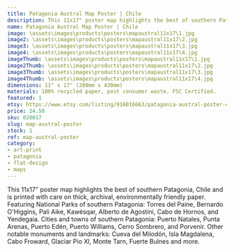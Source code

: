 ```yaml
---
title: Patagonia Austral Map Poster | Chile
description: This 11x17" poster map highlights the best of southern Patagonia, Chile and is printed with care on thick, archival, environmentally friendly paper.
name: Patagonia Austral Map Poster | Chile
image: \assets\images\products\posters\mapaustral11x17\1.jpg
image2: \assets\images\products\posters\mapaustral11x17\2.jpg
image3: \assets\images\products\posters\mapaustral11x17\3.jpg
image4: \assets\images\products\posters\mapaustral11x17\4.jpg
imageThumb: \assets\images\products\posters\mapaustral11x17\1.jpg
image2Thumb: \assets\images\products\posters\mapaustral11x17\2.jpg
image3Thumb: \assets\images\products\posters\mapaustral11x17\3.jpg
image4Thumb: \assets\images\products\posters\mapaustral11x17\4.jpg
dimensions: 11" x 17" (280mm x 430mm)
materials: 100% recycled paper, post consumer waste. FSC Certified.
featured: 1
etsy: https://www.etsy.com/listing/916016663/patagonia-austral-poster-chile-thick
price: 24.50
sku: 020017
slug: map-austral-poster
stock: 1
ref: map-austral-poster
category:
- art-print
- patagonia
- flat-design
- maps
---
```

This 11x17" poster map highlights the best of southern Patagonia, Chile and is printed with care on thick, archival, environmentally friendly paper. Featuring National Parks of southern Patagonia: Torres del Paine, Bernardo O'Higgins, Pali Aike, Kawésqar, Alberto de Agostini, Cabo de Hornos, and Yendegaia. Cities and towns of southern Patagonia: Puerto Natales, Punta Arenas, Puerto Edén, Puerto Williams, Cerro Sombrero, and Porvenir. Other notable monuments and landmarks: Cueva del Milodón, Isla Magdalena, Cabo Froward, Glaciar Pio XI, Monte Tarn, Fuerte Bulnes and more.
